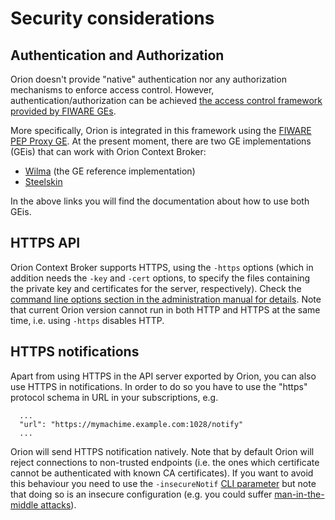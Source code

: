 # Security considerations

## Authentication and Authorization 

Orion doesn't provide "native" authentication nor any authorization mechanisms to enforce access control. However, authentication/authorization can be achieved [the access control framework provided by FIWARE GEs](https://forge.fiware.org/plugins/mediawiki/wiki/fiware/index.php/FIWARE.ArchitectureDescription.Security.Access_Control_Generic_Enabler).

More specifically, Orion is integrated in this framework using the [FIWARE PEP Proxy
GE](https://forge.fiware.org/plugins/mediawiki/wiki/fiware/index.php/FIWARE.OpenSpecification.Security.PEP_Proxy_Generic_Enabler).
At the present moment, there are two GE implementations (GEis) that can
work with Orion Context Broker:

-   [Wilma](http://catalogue.fiware.org/enablers/pep-proxy-wilma) (the
    GE reference implementation)
-   [Steelskin](https://github.com/telefonicaid/fiware-pep-steelskin)

In the above links you will find the documentation about how to use both
GEis. 

## HTTPS API

Orion Context Broker supports HTTPS, using the `-https` options (which in addition needs the
`-key` and `-cert` options, to specify the files containing the private key
and certificates for the server, respectively). Check the [command line
options section in the administration manual for
details](../admin/cli.md#command-line-options).
Note that current Orion version cannot run in both HTTP and HTTPS at the
same time, i.e. using `-https` disables HTTP.

## HTTPS notifications

Apart from using HTTPS in the API server exported by Orion, you can also use HTTPS in
notifications. In order to do so you have to use the "https" protocol schema in URL in your
subscriptions, e.g.

```
  ...
  "url": "https://mymachime.example.com:1028/notify"
  ...
```

Orion will send HTTPS notification natively. Note that by default Orion will
reject connections to non-trusted endpoints (i.e. the ones which certificate cannot be authenticated
with known CA certificates). If you want to avoid this behaviour you need to use the `-insecureNotif`
[CLI parameter](../admin/cli.md) but note that doing so is an insecure configuration (e.g. you could suffer
[man-in-the-middle attacks](https://en.wikipedia.org/wiki/Man-in-the-middle_attack)).
